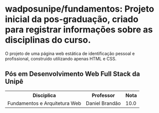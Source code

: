 # wadposunipe/fundamentos: Projeto inicial da pos-graduação, criado para registrar informações sobre as disciplinas do curso.
O projeto de uma página web estática de identificação pessoal e profissional, construido utilizando apenas HTML e CSS.

<h2>Pós em Desenvolvimento Web Full Stack da Unipê</h2>

<table style="width:100%">
  <tr>
    <th>Disciplica</th>
    <th>Professor</th>
    <th>Nota</th>
  </tr>
  <tr>
    <td>Fundamentos e Arquitetura Web</td>
    <td>Daniel Brandão</td>
    <td>10.0</td>
  </tr>
  
</table>
